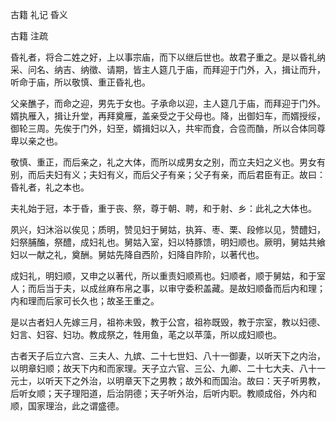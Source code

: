  
 古籍 礼记 昏义 
 
 
 
 
 
 古籍 注疏 
 
 

昏礼者，将合二姓之好，上以事宗庙，而下以继后世也。故君子重之。是以昏礼纳采、问名、纳吉、纳徵、请期，皆主人筵几于庙，而拜迎于门外，入，揖让而升，听命于庙，所以敬慎、重正昏礼也。

 
父亲醮子，而命之迎，男先于女也。子承命以迎，主人筵几于庙，而拜迎于门外。婿执雁入，揖让升堂，再拜奠雁，盖亲受之于父母也。降，出御妇车，而婿授绥，御轮三周。先俟于门外，妇至，婿揖妇以入，共牢而食，合卺而酳，所以合体同尊卑以亲之也。

 
敬慎、重正，而后亲之，礼之大体，而所以成男女之别，而立夫妇之义也。男女有别，而后夫妇有义；夫妇有义，而后父子有亲；父子有亲，而后君臣有正。故曰：昏礼者，礼之本也。

 
夫礼始于冠，本于昏，重于丧、祭，尊于朝、聘，和于射、乡：此礼之大体也。

 
夙兴，妇沐浴以俟见；质明，赞见妇于舅姑，执笲、枣、栗、段修以见，赞醴妇，妇祭脯醢，祭醴，成妇礼也。舅姑入室，妇以特豚馈，明妇顺也。厥明，舅姑共飨妇以一献之礼，奠酬。舅姑先降自西阶，妇降自阼阶，以著代也。

 
成妇礼，明妇顺，又申之以著代，所以重责妇顺焉也。妇顺者，顺于舅姑，和于室人；而后当于夫，以成丝麻布帛之事，以审守委积盖藏。是故妇顺备而后内和理；内和理而后家可长久也；故圣王重之。

 
是以古者妇人先嫁三月，祖祢未毁，教于公宫，祖祢既毁，教于宗室，教以妇德、妇言、妇容、妇功。教成祭之，牲用鱼，芼之以苹藻，所以成妇顺也。

 
古者天子后立六宫、三夫人、九嫔、二十七世妇、八十一御妻，以听天下之内治，以明章妇顺；故天下内和而家理。天子立六官、三公、九卿、二十七大夫、八十一元士，以听天下之外治，以明章天下之男教；故外和而国治。故曰：天子听男教，后听女顺；天子理阳道，后治阴德；天子听外治，后听内职。教顺成俗，外内和顺，国家理治，此之谓盛德。

 
